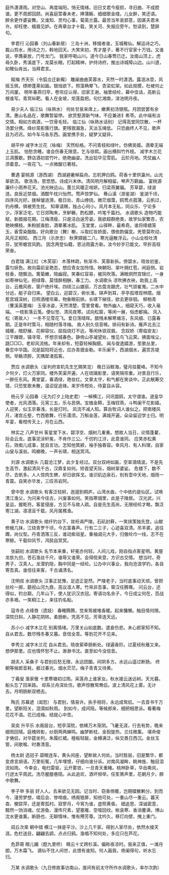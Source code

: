 <!-- { "loadSidebar": true } -->
庭外潇潇雨。对空山、再度端阳，悄无情绪。旧日文君今瘦损，寻旧曲、不成腔谱。更不周郎回顾。尚喜庭萱春未老，捧蒲觞、细细歌金缕。儿女醉，笑还语。 
醉余更作婆娑舞。又谁知、灵均心事，菊英兰露。最苦当年哀郢意，因甚夫君未许。却枉使、蛾眉见妒。在再章台才十载，笑关河、失报应旁午。愁读到，楚辞句。 

　
李君行
沁园春（刘山春新居）
三岛十洲，移掇者谁，玉城稚仙。解运诗之巧，裁山剪水，用诗之力，斡地回天。大笑宋初，秀才屋子，著不行官家十万钱。又谁说，李膺豪放，门号龙门。 
我家呼喝山川。道今日山春莺已迁。汝南山顶上，虎毋久卧，秀溪底下，龙莫长眼。打起精神，护持诗府，推出诗城障山边。山川道，如稚仙肯出，当拜君言。 

　
赋梅
齐天乐（令狐佥迁新廨）
雕阑曲曲芙蓉水，天然一时潇洒。露浥冰壶，风摇玉佩，缥缈蓬莱如画。银烛欲下。照藻桷翚飞，杏梁虹架。如此规模，杜棱何止万间厦。 
明年春燕归早，卷帘应认得，旧家王谢。袖里经纶，幕中佳话，高断云根谁写。青冥纵靶。看人在金坡，炬莲盈把。句忆湘南，渌池明月夜。 

　
易少夫人
临江仙（咏熟水）
何处甘泉来席上，嫩黄初汤银瓶。月团尝罢有余清。惠山名品在，歌舞暂留停。 
欲赏壑源新气味，不应兼进犭希苓。此中端有淡交情。相如方病酒，一饮骨毛轻。 
临江仙（咏熟水话别）
记得高堂同饮散，一杯汤罢分携。绛纱笼影簇行旗。更残银漏急，天淡玉绳低。 
只恐曲终人不见，歌声且为迟迟。如今车马各东西。画堂携手处，疑梦又疑非。 

　
胡平仲
减字木兰花（咏梅）
天然标格。不问青枝和绿叶。仿佛吴姬。酒晕无端上玉肌。 
怕愁贪睡。谁会伤春无限意。乞与徐熙。画出横斜竹外枝。 
减字木兰花
兰凋蕙歇。野店酒初尝竹叶。绝艳幽姿。洗出铅华见雪肌。 
云阶月地。凭仗幽人须着意。一夜花飞。一点微酸已著枝。 

　
曹遇
宴桃源（游西湖）
西湖避暑棹扁舟。忘机狎白鸥。荷香十里供瀛州。山光翠欲流。 
歌浩浩，思悠悠。诗成兴未休。清风明月解相留。琴声万籁幽。 
宴桃源
廉纤小雨养花天。池光映远山。蕙兰风暖正喧妍。归梁燕翼偏。 
芳草碧，绿波涟。良辰近禁烟。酒酣午枕兴怡然。莺声惊梦仙。 
蓦山溪（游鉴湖）
鉴湖千顷，四序风光好。拨棹皱涟漪，极日处、青山缭绕。微茫烟霭，鸥莺点菰蒲，云帆过，钓舟横，俱被劳生扰。 
知章请赐，独占心何小。风月本无私，同众乐、宁论多少。浮家泛宅，它日郊陶朱，烹鲈鳜，酌松醪，吟笔千篇扫。 
水调歌头
造物巧能赋，新腊报花期。江梅清瘦、只是洁白逞芳姿。我欲超群绝类，故学仙家繁杏，农艳映横枝。朱粉腻香脸，酒晕著冰肌。 
玉堂里，山驿畔，最希奇。谁将绛蜡笼玉，香雪染胭脂。好向歌台〔舞〕榭，斗取红妆娇面，偎依韵偏宜。羌管莫吹动，风月正相知。 
西江月（示彦忠）
秋霁嫦娥二八，寒光逼散浮云。小山业桂吐清芬，犹带蟾宫风韵。 
因念两登仙籍，恩沾雨露方新。汝今妙岁已能文。早折高枝荣奋。 

　
白君瑞
满江红（木芙容）
木落林疏，秋渐冷、芙蓉新拆。傍碧水，晓妆初鉴，露匀妖色。故向霜前呈艳态，想应青女加怜惜。映朝阳、翠叶拥红苞，闲庭侧。岩桂香，随飘泊。篱菊嫩，陪幽寂。笑春红容易，被风吹落。满眼炯然宫锦烂，一身如寄神仙宅。把绿尊、莫惜醉相酬，春工力。 
水调歌头
凉吹拂衣袂，助我上高台。云檐风栋，窗户绝纤埃。四绕江山雄丽，万古盘龙踞虎，壮气锁崔嵬。二水中分远，艇子自归来。 
望白云，迎碧汉，俯长淮。铎声到耳，亭亭孤塔现林隈。烟惹宫城深树，日照酒楼帘幕，物象眼前排。长啸下梯径，欲去更徘徊。 
柳梢青（曹溪英墨梅）
玉骨冰姿，天然清楚，雪里曾看。物外幽人，细窥天巧，收入毫端。 
一枝影落云笺。便似觉、清风夜寒。试向松窗，等闲一展，俗虑都捐。 
风入松（寄故人）
一冬不见雪花飞。爱日荡晴晖。腊残未解寒塘冻，东风细、已露春期。正是年时策马，相随村落寻梅。 
故人别久信音稀。排闷有新诗。雁声北去江城暖，暗舒展、花柳容仪。屈指烧灯不远，等闲休锁双眉。 
念奴娇（寄临安友）
江干蹭蹬，镇寻常、怀想京城春色。静倚山亭凝望处，惟见鸟飞云蓂。拂面埃尘，跳□□□，老却风流格。年来却有，短蓑轻棹胸臆。 
闻与俊逸嬉游，笙歌丛里，眷恋中华国。况是韶阳将近也，应办青骢金勒。丰乐阑干，西湖烟水，遍赏苏堤侧。举觞须酹，天隅犀渚孤客。 

　
贾应
水调歌头（呈判府宣机先生乞赐笑览）
晚日浴鲸海，璧月挂鳌峰。不知今夕何夕，灯火万家同。楼外芙渠开遍，人在琉璃影里，语笑隔帘重。对景且行乐，一醉任东风。黄堂宴，春酒绿，艳妆红。文章太守，和气都在笑谈中。正此觥筹交错，只恐笙歌未散，温诏促追锋。来岁传柑处，侍宴自从容。 

　
杨元亨
沁园春（无为灯夕上陆史君）
一棹横江，问讯盟鸥，太守谓谁。道皇华使者，光风洒落。元宵三五，乐与民俱。宝榼金鞯，玉梅钗燕，斗鸭阑干花影嬉。人迎笑，似玉京春浅，长是灯时。 
风流不减人知。算岳牧词人谁似之。把南楼风月，渚宫丘壑，竹西歌舞，行乐濡须。万斛金莲，满城开遍，朵朵留迎学士归。明年宴，看柑传天上，月在云西。 

　
林实之
八声甘州
客星堂下水，碧浮空、烟树几重重。想故人当日，论情蓬藋，际会云龙。底事泥涂轩冕，不肯作三公。千仞钓江浒，此意谁同。 
应笑赤松黄石，效痴儿成事，犹自言功。怎知他箕颍，袖手独舂容。幸风月、有人料理，自家山叟与溪翁。鸣榔晚，一声长啸，相送冥鸿。 

　
刘源
水调歌头
几载沧江梦，此夕复经过。双台双峙如画，空翠滴晴波。不是先生高节，激起清风千古，汉鼎复如何。矫首望天际，烟树翠婆娑。 
危楼下，数不尽，去帆多。人人惊肉生髀，却日欲挥戈。谁识矶边泉石，别有壶中天地，烟雨一青蓑。自笑亦华发，三叹吊岩阿。 

　
曾中思
水调歌头
有客泛轻舸，迤逦到桐庐。山湾水曲，个中依约是仙区。试唤清江渔父，为问来今往古，兴废事如何。笑指寒烟里，此是子陵居。 
汉光武，兴皇运，握乾符。客星侵座，方见不与故人疏。自是先生高尚，无限经纶才略，飘泛寄江湖。凛凛亘千载，风月属樵渔。 

　
黄子功
水调歌头
绾纤钓台下，敛衽谒严陵。石矶封藓，一笑挟策独先登。山献修蛾几抹，江绕青罗千顷，今古富春声。行有二三子，心迹喜双清。吊羊裘，追往躅，尚仪型。丹青洒落三反，谁动紫垣星。重袖调元大手，归傲纶巾一线，志不在寒鲸。千载仰风节，鸿鹄自冥冥。 

　
张嗣初
水调歌头
名节本来重，轩冕亦何轻。人间儿戏，刚自指点客星明。黄屋龙旂九仞，苍石渔丝千尺，谁辱又谁荣。会得傥来意，方识古交情。 
想当时，奇男子，汉真人。龙潜豹隐，胸中同是一经纶。公办中兴事业，我向沧浪学钓，各自寄吾真。谁信往来客，千古诵清名。 

　
沈明叔
水调歌头
汉事正犹豫，足迹正跫然。严陵老子，当时底事动天顽。曾把丝纶一掷，藐视山河九鼎，高议凛人寒。竹帛非吾事，霄汉任腾骞。 
问云台，还得似，钓台巅。几年山下，使人犹识汉衣冠。寄语功名余子，今日成尘何在，百战亦多艰。一笑桐江上，来往钓名船。 

　
寇寺丞
点绛唇（遗妓）
春睡腾腾，觉来鸳被堆香暖。起来慵懒。触目情何限。 
深院日斜，人静花阴转。柔肠断。凭高不见。芳草连天远。 

　
苏小小
减字木兰花
别离情绪。万里关山如底数。遣妾伤悲。未心郎家知不知。 
自从君去。数尽残冬春又暮。音信全乖。等到花开不见来。 

　
李秀兰
减字木兰花
自从君去。晓夜萦牵肠断处。绿遍香阶。过夏经秋雁又来。 
想伊那里。应也情怀愁不止。渺渺书沈。直至如今没信音。 

　
胡夫人
采桑子
与君别后愁无限，永远团圞。间阴多方。水远山遥过断肠。 
终朝等候郎音耗，捱过春光。烟水茫茫。梅子青青又待黄。 

　
丁羲叟
渔家傲
十里寒塘初过雨。采莲舟上谁家女。秋水接云迷远树。天光暮。船头忘了回来路。 
却系兰舟深处住。歌声惊散鸳鸯侣。波上清风花上雾。无计去。月明肠断双栖去。 

　
陶氏
苏幕遮（闺怨）
与君别，情易许。执手相将，永远成鸳侣。一去音书千万里。望断阳关，泪滴如秋雨。 
到如今，成间阻。等候郎来，细把相思诉。看著梅花花不语。花已成梅，结就心中苦。 

　
吴奕
升平乐
水阁层台，短亭深院，依稀万木笼阴。飞暑无涯，行去有势，晚来细雨回晴。庭槐转影，纱厨两两蝉鸣。幽梦断枕，金猊旋热，兰炷微薰。 
堪命俊才俦侣，对华筵坐列，朱履红裙。檀板轻敲，金樽满泛，纵交畏日西沉。金丝玉管，间歌喉、时奏清音。 

　
杨太尉
选冠子
碧眼连车，黄头间座，望断故人何处。当时胜丽，旧是繁华，都变虏言胡语。万里衔冤，几年埋恨，仔细向谁分诉。对南风凝眸，眺神旌、触目泪流如雨。 
今幸会，电扫雷驱，云开雾敛，一旦青天重睹。桃林卧草，华岳嘶风，行迓太平周武。洗尽腥膻巷陌。从此追欢，酒坏频举。任笙箫声里，花朝月夕。醉中歌舞。 

　
李子申
多丽
好人人。去来欲见无因。记当时、窃香倚暖，岂期蝶散鹣分。到而今、漫劳梦想，嗟后会、惨啼痕。绣阁银屏，知他可处，一重山尽一重云。暮天杳、梗踪萍，还是寄孤村。寂寥月，今宵为谁，虚照黄昏。 
细追思、深诚密意，黯然一饷消魂。仗游鱼、漫传尺素，望塞雁、空噎回纹。帐衾寒、香消麈满，博山沈水更谁薰。断肠也、无聊情味，惟有殢芳尊。沈吟久，移灯向壁，掩上重门。 

　
闾丘次杲
朝中措
横江一抹是平沙。沙上几千家。得到人家尽处，依然水接天涯。危栏送目，翩翩去鹢，点点归鸦。渔唱不知何处，多应只在芦花。 

　
危昴霄
眼儿媚（题九里桥）
睛云十丈跨杉溪。偏称夜凉时。我来正值，一滩月朗，万木霜飞。 
谪仙不住人间世，此恨有谁知。何人画我，倚阑得句，听水忘归。 

　
万某
水调歌头（九日修故事访南山，崖间有前太守所作水调歌头，率尔次韵）
